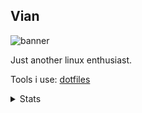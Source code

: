 ## Vian

![banner](https://0x0.st/o-zt.png)

Just another linux enthusiast.

Tools i use: [dotfiles](https://github.com/cocatrip/dotfiles)

<details>

<summary>Stats</summary>

![cocatrip's GitHub stats](https://github-readme-stats.vercel.app/api?username=cocatrip&show_icons=true&theme=merko)

![Most Used Language stats](https://github-readme-stats.vercel.app/api/top-langs/?username=cocatrip&layout=compact&theme=merko&hide=html,css&exclude_repo=dotfiles,onedark.nvim,rms-support-letter.github.io)

</details>

<!-- <p align="left"> <img src="https://komarev.com/ghpvc/?username=cocatrip&label=visitors&color=5fad47&style=flat-square" alt="cocatrip" /> </p> -->

